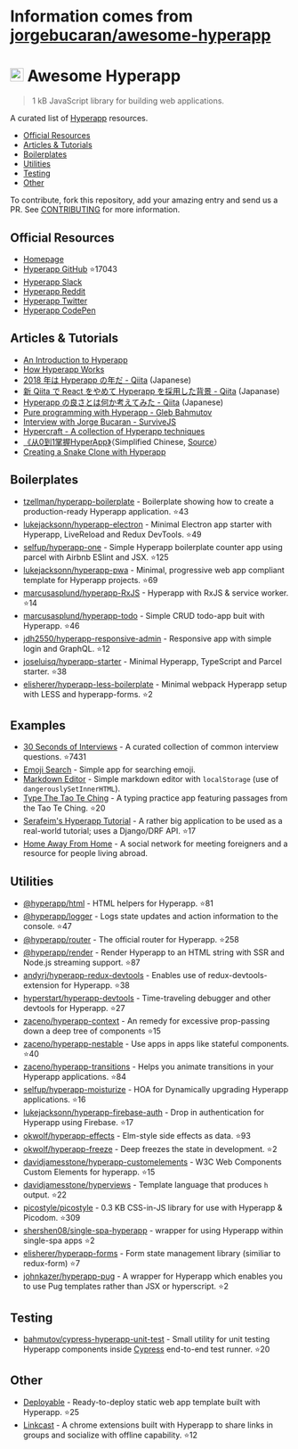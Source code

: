 # Information comes from [jorgebucaran/awesome-hyperapp](https://github.com/jorgebucaran/awesome-hyperapp)
# <img height=24 src=https://cdn.rawgit.com/JorgeBucaran/f53d2c00bafcf36e84ffd862f0dc2950/raw/882f20c970ff7d61aa04d44b92fc3530fa758bc0/Hyperapp.svg> Awesome Hyperapp

> 1 kB JavaScript library for building web applications.

A curated list of [Hyperapp](https://github.com/hyperapp/hyperapp) resources.

<!-- TOC -->

* [Official Resources](#official-resources)
* [Articles & Tutorials](#articles--tutorials)
* [Boilerplates](#boilerplates)
* [Utilities](#utilities)
* [Testing](#testing)
* [Other](#other)

<!-- /TOC -->

To contribute, fork this repository, add your amazing entry and send us a PR. See [CONTRIBUTING](/CONTRIBUTING.md) for more information.

## Official Resources

* [Homepage](https://hyperapp.dev/)
* [Hyperapp GitHub](https://github.com/jorgebucaran/hyperapp) :star:17043
* [Hyperapp Slack](https://hyperappjs.herokuapp.com/)
* [Hyperapp Reddit](https://www.reddit.com/r/hyperapp/)
* [Hyperapp Twitter](https://twitter.com/hyperappjs)
* [Hyperapp CodePen](https://codepen.io/hyperapp/)

## Articles & Tutorials

* [An Introduction to Hyperapp](https://www.sitepoint.com/hyperapp-1-kb-javascript-library/)
* [How Hyperapp Works](https://gist.github.com/JorgeBucaran/8dc33b7947f3193eb2ea3d5700e27036)
* [2018 年は Hyperapp の年だ - Qiita](https://qiita.com/JorgeBucaran/items/c48446babe0627e25ee6) (Japanese)
* [新 Qiita で React をやめて Hyperapp を採用した背景 - Qiita](https://qiita.com/yuku_t/items/2839e57a1933507f36b4) (Japanase)
* [Hyperapp の良さとは何か考えてみた - Qiita](https://qiita.com/ababup1192/items/0dd5c70bee5feaf5dea3) (Japanese)
* [Pure programming with Hyperapp - Gleb Bahmutov](https://glebbahmutov.com/blog/pure-programming-with-hyper-app)
* [Interview with Jorge Bucaran - SurviveJS](https://survivejs.com/blog/hyperapp-interview)
* [Hypercraft - A collection of Hyperapp techniques](https://zaceno.github.io/hypercraft/)
* [《从0到1掌握HyperApp》](https://hyperapp.js.cool/)（Simplified Chinese, [Source](https://github.com/willin/hyperapp.js.cool)）
* [Creating a Snake Clone with Hyperapp](https://dev.to/avalander/create-a-snake-clone-with-hyperapp-part-1-2ffn)

## Boilerplates

* [tzellman/hyperapp-boilerplate](https://github.com/tzellman/hyperapp-boilerplate) - Boilerplate showing how to create a production-ready Hyperapp application. :star:43
* [lukejacksonn/hyperapp-electron](https://github.com/lukejacksonn/hyperapp-electron) - Minimal Electron app starter with Hyperapp, LiveReload and Redux DevTools. :star:49
* [selfup/hyperapp-one](https://github.com/selfup/hyperapp-one) - Simple Hyperapp boilerplate counter app using parcel with Airbnb ESlint and JSX. :star:125
* [lukejacksonn/hyperapp-pwa](https://github.com/lukejacksonn/hyperapp-pwa) - Minimal, progressive web app compliant template for Hyperapp projects. :star:69
* [marcusasplund/hyperapp-RxJS](https://github.com/marcusasplund/hyperapp-RxJS) - Hyperapp with RxJS & service worker. :star:14
* [marcusasplund/hyperapp-todo](https://github.com/marcusasplund/hyperapp-todo-simple) - Simple CRUD todo-app buit with Hyperapp. :star:46
* [jdh2550/hyperapp-responsive-admin](https://github.com/jdh2550/hyperapp-responsive-admin) - Responsive app with simple login and GraphQL. :star:12
* [joseluisq/hyperapp-starter](https://github.com/joseluisq/hyperapp-starter) - Minimal Hyperapp, TypeScript and Parcel starter. :star:38
* [elisherer/hyperapp-less-boilerplate](https://github.com/elisherer/hyperapp-less-boilerplate) - Minimal webpack Hyperapp setup with LESS and hyperapp-forms.  :star:2

## Examples

* [30 Seconds of Interviews](https://github.com/fejes713/30-seconds-of-interviews) - A curated collection of common interview questions. :star:7431
* [Emoji Search](https://codepen.io/ismamz/pen/ppGMWM) - Simple app for searching emoji.
* [Markdown Editor](https://codepen.io/ismamz/pen/wpNvmy) - Simple markdown editor with `localStorage` (use of `dangerouslySetInnerHTML`).
* [Type The Tao Te Ching](https://github.com/callum-oakley/type-the-tao-te-ching) - A typing practice app featuring passages from the Tao Te Ching. :star:20
* [Serafeim's Hyperapp Tutorial](https://github.com/spapas/hyperapp-tutorial) - A rather big application to be used as a real-world tutorial;  uses a Django/DRF API. :star:17
* [Home Away From Home](https://homeawayfromhome.online) - A social network for meeting foreigners and a resource for people living abroad.


## Utilities

* [@hyperapp/html](https://github.com/hyperapp/html) - HTML helpers for Hyperapp. :star:81
* [@hyperapp/logger](https://github.com/hyperapp/logger) - Logs state updates and action information to the console. :star:47
* [@hyperapp/router](https://github.com/hyperapp/router) - The official router for Hyperapp. :star:258
* [@hyperapp/render](https://github.com/hyperapp/render) - Render Hyperapp to an HTML string with SSR and Node.js streaming support. :star:87
* [andyrj/hyperapp-redux-devtools](https://github.com/andyrj/hyperapp-redux-devtools) - Enables use of redux-devtools-extension for Hyperapp. :star:38
* [hyperstart/hyperapp-devtools](https://github.com/hyperstart/hyperapp-devtools) - Time-traveling debugger and other devtools for Hyperapp. :star:27
* [zaceno/hyperapp-context](https://github.com/zaceno/hyperapp-context) - An remedy for excessive prop-passing down a deep tree of components :star:15
* [zaceno/hyperapp-nestable](https://github.com/zaceno/hyperapp-nestable) - Use apps in apps like stateful components. :star:40
* [zaceno/hyperapp-transitions](https://github.com/zaceno/hyperapp-transitions) - Helps you animate transitions in your Hyperapp applications. :star:84
* [selfup/hyperapp-moisturize](https://github.com/selfup/hyperapp-moisturize) - HOA for Dynamically upgrading Hyperapp applications. :star:16
* [lukejacksonn/hyperapp-firebase-auth](https://github.com/lukejacksonn/hyperapp-firebase-auth) - Drop in authentication for Hyperapp using Firebase. :star:17
* [okwolf/hyperapp-effects](https://github.com/okwolf/hyperapp-effects) - Elm-style side effects as data. :star:93
* [okwolf/hyperapp-freeze](https://github.com/okwolf/hyperapp-freeze) - Deep freezes the state in development. :star:2
* [davidjamesstone/hyperapp-customelements](https://github.com/davidjamesstone/hyperapp-customelements) - W3C Web Components Custom Elements for hyperapp. :star:15
* [davidjamesstone/hyperviews](https://github.com/davidjamesstone/hyperviews) - Template language that produces `h` output. :star:22
* [picostyle/picostyle](https://github.com/picostyle/picostyle) - 0.3 KB CSS-in-JS library for use with Hyperapp & Picodom. :star:309
* [shershen08/single-spa-hyperapp](https://github.com/shershen08/single-spa-hyperapp) - wrapper for using Hyperapp within single-spa apps :star:2
* [elisherer/hyperapp-forms](https://github.com/elisherer/hyperapp-forms) - Form state management library (similiar to redux-form) :star:7
* [johnkazer/hyperapp-pug](https://github.com/johnkazer/hyperapp-pug) - A wrapper for Hyperapp which enables you to use Pug templates rather than JSX or hyperscript. :star:2

## Testing

* [bahmutov/cypress-hyperapp-unit-test](https://github.com/bahmutov/cypress-hyperapp-unit-test) - Small utility for unit testing Hyperapp components inside [Cypress](https://github.com/cypress-io/cypress) end-to-end test runner. :star:20

## Other

* [Deployable](https://github.com/lukejacksonn/deployable) - Ready-to-deploy static web app template built with Hyperapp. :star:25
* [Linkcast](https://github.com/ajaxtown/linkcast) - A chrome extensions built with Hyperapp to share links in groups and socialize with offline capability. :star:12

